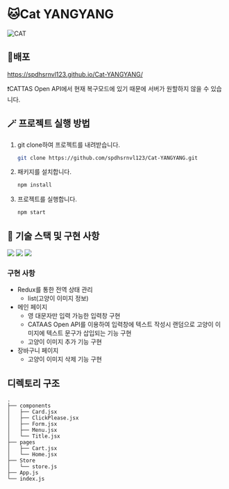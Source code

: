 # 🐱Cat YANGYANG

![CAT](https://user-images.githubusercontent.com/83896466/214822450-394ac1d7-bc96-4609-abaf-dd14a9422ffa.gif)

## 🚀배포
https://spdhsrnvl123.github.io/Cat-YANGYANG/

❗️CATTAS Open API에서 현재 복구모드에 있기 때문에 서버가 원할하지 않을 수 있습니다.

## 🪄 프로젝트 실행 방법
1. git clone하여 프로젝트를 내려받습니다.
    ```bash
    git clone https://github.com/spdhsrnvl123/Cat-YANGYANG.git
    ```
2. 패키지를 설치합니다.
    ```bash
    npm install
    ```
3. 프로젝트를 실행합니다.
    ```bash
    npm start
    ```

## 🧰 기술 스택 및 구현 사항
<img src="https://img.shields.io/badge/react-61DAFB?style=for-the-badge&logo=react&logoColor=black"> <img src="https://img.shields.io/badge/redux-764ABC?style=for-the-badge&logo=redux&logoColor=black"> <img src="https://img.shields.io/badge/styled--components-DB7093?style=for-the-badge&logo=styled components&logoColor=black">

### 구현 사항
- Redux를 통한 전역 상태 관리
    - list(고양이 이미지 정보)
- 메인 페이지
    - 영 대문자만 입력 가능한 입력창 구현
    - CATAAS Open API를 이용하여 입력창에 텍스트 작성시 랜덤으로 고양이 이미지에 텍스트 문구가 삽입되는 기능 구현
    - 고양이 이미지 추가 기능 구현
- 장바구니 페이지
    - 고양이 이미지 삭제 기능 구현

## 디렉토리 구조
```
.
├── components
│   ├── Card.jsx
│   ├── ClickPlease.jsx
│   ├── Form.jsx
│   ├── Menu.jsx
│   └── Title.jsx
├── pages
│   ├── Cart.jsx
│   └── Home.jsx
├── Store
│   └── store.js
├── App.js
└── index.js
```

